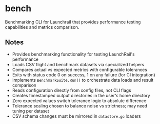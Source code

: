 # bench

Benchmarking CLI for Launchrail that provides performance testing capabilities and metrics comparison.

## Notes
- Provides benchmarking functionality for testing LaunchRail's performance
- Loads CSV flight and benchmark datasets via specialized helpers
- Compares actual vs expected metrics with configurable tolerances
- Exits with status code 0 on success, 1 on any failure (for CI integration)
- Implements `BenchmarkSuite.Run()` to orchestrate data loads and result comparison
- Reads configuration directly from config files, not CLI flags
- Creates timestamped output directories in the user's home directory
- Zero expected values switch tolerance logic to absolute difference
- Tolerance scaling chosen to balance noise vs strictness; may need tuning per dataset
- CSV schema changes must be mirrored in `datastore.go` loaders